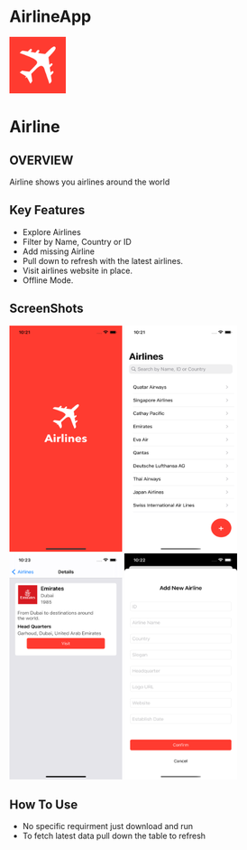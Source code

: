 # AirlineApp



<img src="https://github.com/mohammed-fawzi/AirlineApp/blob/main/ScreenShots/icon.png"  width="100" height="100" />

# Airline

## OVERVIEW
Airline shows you airlines around the world

## Key Features
- Explore Airlines
- Filter by Name, Country or ID 
- Add missing Airline
-	Pull down to refresh with the latest airlines.
-	Visit airlines website in place.
-	Offline Mode.

## ScreenShots
<img src="https://github.com/mohammed-fawzi/AirlineApp/blob/main/ScreenShots/1.png"  width="200" height="400" /> <img src="https://github.com/mohammed-fawzi/AirlineApp/blob/main/ScreenShots/2.png"  width="200" height="400" /> <img src="https://github.com/mohammed-fawzi/AirlineApp/blob/main/ScreenShots/3.png"  width="200" height="400" /> <img src="https://github.com/mohammed-fawzi/AirlineApp/blob/main/ScreenShots/4.png"  width="200" height="400" />


## How To Use
- No specific requirment just download and run
- To fetch latest data pull down the table to refresh
